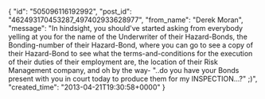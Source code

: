  {
   "id": "505096116192992",
   "post_id": "462493170453287_497402933628977",
   "from_name": "Derek Moran",
   "message": "In hindsight, you should've started asking from everybody yelling at you for the name of the Underwriter of their Hazard-Bonds, the Bonding-number of their Hazard-Bond, where you can go to see a copy of their Hazard-Bond to see what the terms-and-conditions for the execution of their duties of their employment are, the location of their Risk Management company, and oh by the way- \"..do you have your Bonds present with you in court today to produce them for my INSPECTION...?\" ;)",
   "created_time": "2013-04-21T19:30:58+0000"
 }
